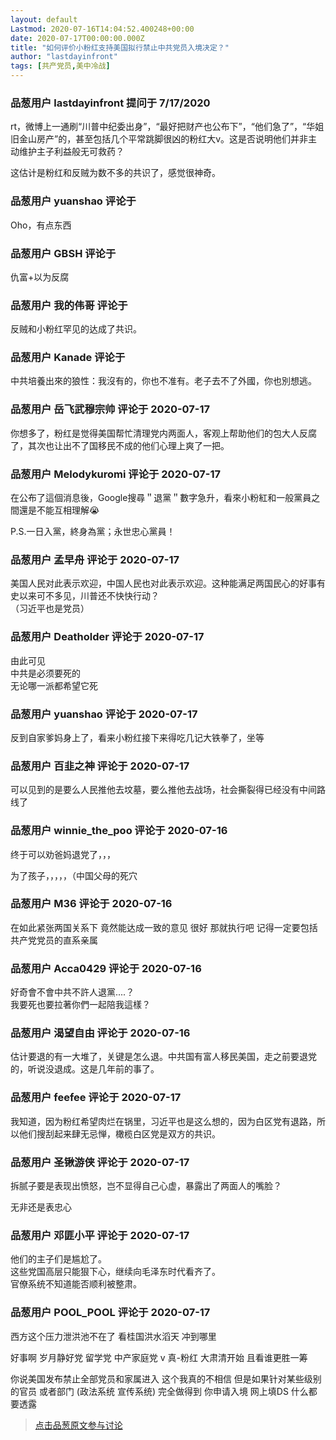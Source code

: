 ```yaml
---
layout: default
Lastmod: 2020-07-16T14:04:52.400248+00:00
date: 2020-07-17T00:00:00.000Z
title: "如何评价小粉红支持美国拟行禁止中共党员入境决定？"
author: "lastdayinfront"
tags: [共产党员,美中冷战]
---
```



### 品葱用户 **lastdayinfront** 提问于 7/17/2020
    
rt，微博上一通刷“川普中纪委出身”，“最好把财产也公布下”，“他们急了”，“华姐旧金山房产”的，甚至包括几个平常跳脚很凶的粉红大v。这是否说明他们并非主动维护主子利益般无可救药？  
  
这估计是粉红和反贼为数不多的共识了，感觉很神奇。
    
                

### 品葱用户 **yuanshao** 评论于 
        
Oho，有点东西
        
                

### 品葱用户 **GBSH** 评论于 
        
仇富+以为反腐
        
                

### 品葱用户 **我的伟哥** 评论于 
        
反贼和小粉红罕见的达成了共识。
        
                

### 品葱用户 **Kanade** 评论于 
        
中共培養出來的狼性：我沒有的，你也不准有。老子去不了外國，你也別想逃。
        
                

### 品葱用户 **岳飞武穆宗帅** 评论于 2020-07-17
        
你想多了，粉红是觉得美国帮忙清理党内两面人，客观上帮助他们的包大人反腐了，其次也让出不了国移民不成的他们心理上爽了一把。
        
                

### 品葱用户 **Melodykuromi** 评论于 2020-07-17
        
在公布了這個消息後，Google搜尋＂退黨＂數字急升，看來小粉紅和一般黨員之間還是不能互相理解😭  
  
P.S.一日入黨，終身為黨；永世忠心黨員！
        
                

### 品葱用户 **孟早舟** 评论于 2020-07-17
        
美国人民对此表示欢迎，中国人民也对此表示欢迎。这种能满足两国民心的好事有史以来可不多见，川普还不快快行动？  
（习近平也是党员）
        
                

### 品葱用户 **Deatholder** 评论于 2020-07-17
        
由此可见  
中共是必须要死的  
无论哪一派都希望它死
        
                

### 品葱用户 **yuanshao** 评论于 2020-07-17
        
反到自家爹妈身上了，看来小粉红接下来得吃几记大铁拳了，坐等
        
                

### 品葱用户 **百韭之神** 评论于 2020-07-17
        
可以见到的是要么人民推他去坟墓，要么推他去战场，社会撕裂得已经没有中间路线了
        
                

### 品葱用户 **winnie_the_poo** 评论于 2020-07-16
        
终于可以劝爸妈退党了，，，  
  
为了孩子，，，，，（中国父母的死穴
        
                

### 品葱用户 **M36** 评论于 2020-07-16
        
在如此紧张两国关系下 竟然能达成一致的意见 很好 那就执行吧 记得一定要包括共产党党员的直系亲属
        
                

### 品葱用户 **Acca0429** 评论于 2020-07-16
        
好奇會不會中共不許人退黨....？  
我要死也要拉著你們一起陪我這樣？
        
                

### 品葱用户 **渴望自由** 评论于 2020-07-16
        
估计要退的有一大堆了，关键是怎么退。中共国有富人移民美国，走之前要退党的，听说没退成。这是几年前的事了。
        
                

### 品葱用户 **feefee** 评论于 2020-07-17
        
我知道，因为粉红希望肉烂在锅里，习近平也是这么想的，因为白区党有退路，所以他们搜刮起来肆无忌惮，橄榄白区党是双方的共识。
        
                

### 品葱用户 **圣锹游侠** 评论于 2020-07-17
        
拆腻子要是表现出愤怒，岂不显得自己心虚，暴露出了两面人的嘴脸？  
  
无非还是表忠心
        
                

### 品葱用户 **邓匪小平** 评论于 2020-07-17
        
他们的主子们是尴尬了。  
这些党国高层只能狠下心，继续向毛泽东时代看齐了。  
官僚系统不知道能否顺利被整肃。
        
                

### 品葱用户 **POOL_POOL** 评论于 2020-07-17
        
西方这个压力泄洪池不在了 看桂国洪水滔天 冲到哪里  
  
好事啊 岁月静好党 留学党 中产家庭党 v 真-粉红 大肃清开始 且看谁更胜一筹  
  
你说美国发布禁止全部党员和家属进入 这个我真的不相信 但是如果针对某些级别的官员 或者部门 (政法系统 宣传系统) 完全做得到 你申请入境 网上填DS 什么都要透露
        
                





> [点击品葱原文参与讨论](https://pincong.rocks/question/28571)

